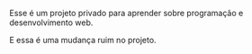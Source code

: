 Esse é um projeto privado para aprender sobre programação e desenvolvimento web.

E essa é uma mudança ruim no projeto.
